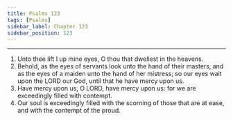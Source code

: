 ```yaml
---
title: Psalms 123
tags: [Psalms]
sidebar_label: Chapter 123
sidebar_position: 123
---
```


---
1. Unto thee lift I up mine eyes, O thou that dwellest in the heavens.
2. Behold, as the eyes of servants look unto the hand of their masters, and as the eyes of a maiden unto the hand of her mistress; so our eyes wait upon the LORD our God, until that he have mercy upon us.
3. Have mercy upon us, O LORD, have mercy upon us: for we are exceedingly filled with contempt.
4. Our soul is exceedingly filled with the scorning of those that are at ease, and with the contempt of the proud.